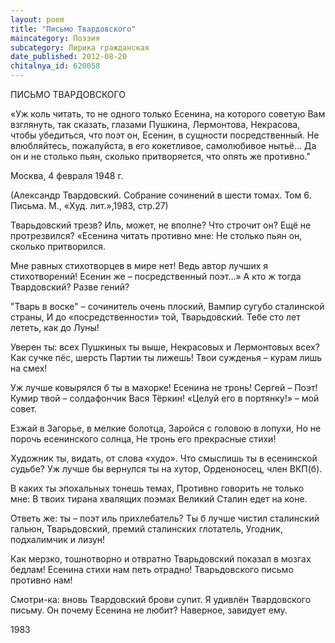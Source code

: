 ```yaml
---
layout: poem
title: "Письмо Твардовского"
maincategory: Поэзия
subcategory: Лирика гражданская
date_published: 2012-08-20
chitalnya_id: 620058
---
```




ПИСЬМО ТВАРДОВСКОГО



«Уж коль читать, то не одного только Есенина, на которого советую Вам взглянуть, так сказать, глазами Пушкина, Лермонтова, Некрасова, чтобы убедиться, что поэт он, Есенин, в сущности посредственный. Не влюбляйтесь, пожалуйста, в его кокетливое, самолюбивое нытьё... Да он и не столько пьян, сколько притворяется, что опять же противно."                                       

Москва, 4 февраля 1948 г.

(Александр Твардовский. Собрание сочинений в шести томах. Том 6. Письма. М., «Худ. лит.»,1983, стр.27)


Тварьдовский трезв? Иль, может, не вполне?
Что строчит он? Ещё не протрезвился?
«Есенина читать противно мне:
Не столько пьян он, сколько притворился.

Мне равных стихотворцев в мире нет!
Ведь автор лучших я стихотворений!
Есенин же – посредственный поэт...»
А кто ж тогда Твардовский? Разве гений?

"Тварь в воске" – сочинитель очень плоский,
Вампир сугубо сталинской страны,
И до «посредственности» той, Тварьдовский.
Тебе сто лет лететь, как до Луны!

Уверен ты: всех Пушкиных ты выше,
Некрасовых и Лермонтовых всех?
Как сучке пёс, шерсть Партии ты лижешь!
Твои сужденья – курам лишь на смех!

Уж лучше ковырялся б ты в махорке!
Есенина не тронь! Сергей – Поэт!
Кумир твой – солдафончик Вася Тёркин!
«Целуй его в портянку!» – мой совет.

Езжай в Загорье, в мелкие болотца,
Заройся с головою в лопухи,
Но не порочь есенинского солнца,
Не тронь его прекрасные стихи!

Художник ты, видать, от слова «худо».
Что смыслишь ты в есенинской судьбе?
Уж лучше бы вернулся ты на хутор,
Орденоносец, член ВКП(б).

В каких ты эпохальных тонешь темах,
Противно говорить не только мне:
В твоих тирана хвалящих поэмах
Великий Сталин едет на коне.

Ответь же: ты – поэт иль прихлебатель?
Ты б лучше чистил сталинский гальюн,
Тварьдовский, премий сталинских глотатель,
Угодник, подхалимчик и лизун!

Как мерзко, тошнотворно и отвратно
Тварьдовский показал в мозгах бедлам!
Есенина стихи нам петь отрадно!
Тварьдовского письмо противно нам!

Смотри-ка: вновь Твардовский брови супит.
Я удивлён Твардовского письму.
Он почему Есенина не любит?
Наверное, завидует ему.

1983






